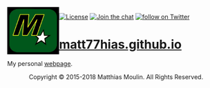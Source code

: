 <img align="left" src="https://github.com/matt77hias/matt77hias.github.io/blob/master/res/Picture.jpg" width="120px"/>

[![License][s1]][li] [![Join the chat][s2]][gi]
<a href="https://twitter.com/intent/follow?screen_name=matt77hias"><img src="https://img.shields.io/twitter/follow/matt77hias.svg?style=social" alt="follow on Twitter"></a>

[s1]: https://img.shields.io/badge/licence-No%20Licence-blue.svg
[s2]: https://badges.gitter.im/matt77hias/Lobby.svg

[li]: https://raw.githubusercontent.com/matt77hias/matt77hias.github.io/master/LICENSE.txt
[gi]: https://gitter.im/matt77hias/Lobby

# [matt77hias.github.io](https://matthiasmoulin.github.io)
My personal [webpage](https://matthiasmoulin.github.io).

<p align="center">Copyright © 2015-2018 Matthias Moulin. All Rights Reserved.</p>
